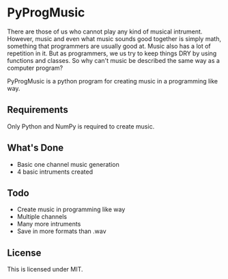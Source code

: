 PyProgMusic
===========

There are those of us who cannot play any kind of musical intrument.
However, music and even what music sounds good together is simply math,
something that programmers are usually good at. Music also has a lot of
repetition in it. But as programmers, we us try to keep things DRY by
using functions and classes. So why can't music be described the same way
as a computer program?

PyProgMusic is a python program for creating music in a programming like way.

Requirements
------------

Only Python and NumPy is required to create music.

What's Done
-----------

* Basic one channel music generation
* 4 basic intruments created


Todo
----

* Create music in programming like way
* Multiple channels
* Many more intruments
* Save in more formats than .wav

License
-------

This is licensed under MIT.